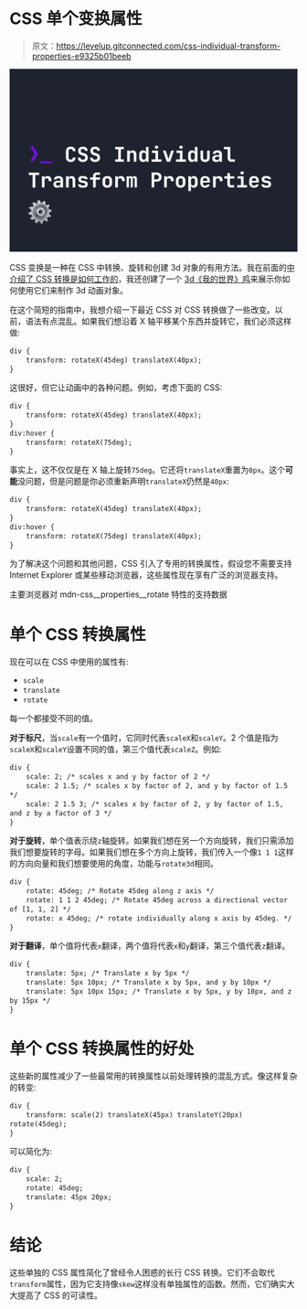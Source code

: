 # CSS 单个变换属性

> 原文：<https://levelup.gitconnected.com/css-individual-transform-properties-e9325b01beeb>

![](img/8c280ac1530b321dd89dce09ff166025.png)

CSS 变换是一种在 CSS 中转换、旋转和创建 3d 对象的有用方法。我在前面的[中介绍了 CSS 转换是如何工作的](https://fjolt.com/article/css-transformations)，我还创建了一个 [3d《我的世界》鸡](https://fjolt.com/article/css-minecraft-chicken)来展示你如何使用它们来制作 3d 动画对象。

在这个简短的指南中，我想介绍一下最近 CSS 对 CSS 转换做了一些改变。以前，语法有点混乱。如果我们想沿着 X 轴平移某个东西并旋转它，我们必须这样做:

```
div {
    transform: rotateX(45deg) translateX(40px);
}
```

这很好，但它让动画中的各种问题。例如，考虑下面的 CSS:

```
div {
    transform: rotateX(45deg) translateX(40px);
}
div:hover {
    transform: rotateX(75deg);
}
```

事实上，这不仅仅是在 X 轴上旋转`75deg`。它还将`translateX`重置为`0px`。这个**可能**没问题，但是问题是你必须重新声明`translateX`仍然是`40px`:

```
div {
    transform: rotateX(45deg) translateX(40px);
}
div:hover {
    transform: rotateX(75deg) translateX(40px);
}
```

为了解决这个问题和其他问题，CSS 引入了专用的转换属性，假设您不需要支持 Internet Explorer 或某些移动浏览器，这些属性现在享有广泛的浏览器支持。

主要浏览器对 mdn-css__properties__rotate 特性的支持数据

# 单个 CSS 转换属性

现在可以在 CSS 中使用的属性有:

*   `scale`
*   `translate`
*   `rotate`

每一个都接受不同的值。

**对于标尺**，当`scale`有一个值时，它同时代表`scaleX`和`scaleY`。2 个值是指为`scaleX`和`scaleY`设置不同的值，第三个值代表`scaleZ`。例如:

```
div {
    scale: 2; /* scales x and y by factor of 2 */
    scale: 2 1.5; /* scales x by factor of 2, and y by factor of 1.5 */
    scale: 2 1.5 3; /* scales x by factor of 2, y by factor of 1.5, and z by a factor of 3 */
}
```

**对于旋转**，单个值表示绕`z`轴旋转。如果我们想在另一个方向旋转，我们只需添加我们想要旋转的字母。如果我们想在多个方向上旋转，我们传入一个像`1 1 1`这样的方向向量和我们想要使用的角度，功能与`rotate3d`相同。

```
div {
    rotate: 45deg; /* Rotate 45deg along z axis */
    rotate: 1 1 2 45deg; /* Rotate 45deg across a directional vector of [1, 1, 2] */
    rotate: x 45deg; /* rotate individually along x axis by 45deg. */
}
```

**对于翻译**，单个值将代表`x`翻译，两个值将代表`x`和`y`翻译，第三个值代表`z`翻译。

```
div {
    translate: 5px; /* Translate x by 5px */
    translate: 5px 10px; /* Translate x by 5px, and y by 10px */
    translate: 5px 10px 15px; /* Translate x by 5px, y by 10px, and z by 15px */
}
```

# 单个 CSS 转换属性的好处

这些新的属性减少了一些最常用的转换属性以前处理转换的混乱方式。像这样复杂的转变:

```
div {
    transform: scale(2) translateX(45px) translateY(20px) rotate(45deg);
}
```

可以简化为:

```
div {
    scale: 2;
    rotate: 45deg;
    translate: 45px 20px;
}
```

# 结论

这些单独的 CSS 属性简化了曾经令人困惑的长行 CSS 转换。它们不会取代`transform`属性，因为它支持像`skew`这样没有单独属性的函数。然而，它们确实大大提高了 CSS 的可读性。